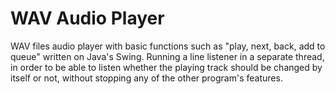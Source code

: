 # WAV Audio Player

WAV files audio player with basic functions such as "play, next, back, add to queue" written on Java's Swing. 
Running a line listener in a separate thread, in order to be able to listen whether the playing track should be changed by itself or not, without stopping any of the other program's features. 
